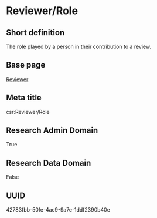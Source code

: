 # Reviewer/Role
## Short definition
The role played by a person in their contribution to a review.
## Base page
[Reviewer](../../Objects/Reviewer.md)
## Meta title
csr:Reviewer/Role
## Research Admin Domain
True
## Research Data Domain
False
## UUID
42783fbb-50fe-4ac9-9a7e-1ddf2390b40e
